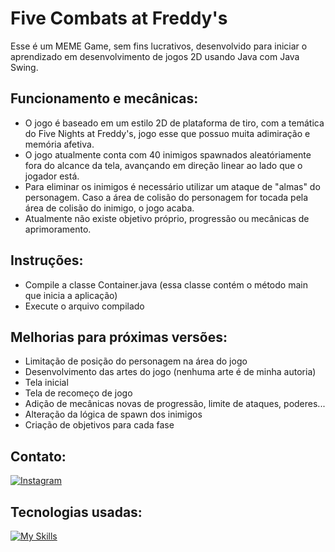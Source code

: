 # Five Combats at Freddy's
Esse é um MEME Game, sem fins lucrativos, desenvolvido para iniciar o aprendizado em desenvolvimento de jogos 2D usando Java com Java Swing.

## Funcionamento e mecânicas:
- O jogo é baseado em um estilo 2D de plataforma de tiro, com a temática do Five Nights at Freddy's, jogo esse que possuo muita adimiração e memória afetiva.
- O jogo atualmente conta com 40 inimigos spawnados aleatóriamente fora do alcance da tela, avançando em direção linear ao lado que o jogador está.
- Para eliminar os inimigos é necessário utilizar um ataque de "almas" do personagem. Caso a área de colisão do personagem for tocada pela área de colisão do inimigo, o jogo acaba.
- Atualmente não existe objetivo próprio, progressão ou mecânicas de aprimoramento.

## Instruções:
- Compile a classe Container.java (essa classe contém o método main que inicia a aplicação)
- Execute o arquivo compilado

## Melhorias para próximas versões:
- Limitação de posição do personagem na área do jogo
- Desenvolvimento das artes do jogo (nenhuma arte é de minha autoria)
- Tela inicial
- Tela de recomeço de jogo
- Adição de mecânicas novas de progressão, limite de ataques, poderes...
- Alteração da lógica de spawn dos inimigos
- Criação de objetivos para cada fase

## Contato:
[![Instagram](https://skillicons.dev/icons?i=instagram&theme=dark)](https://www.instagram.com/minesssp/)

## Tecnologias usadas:
[![My Skills](https://skillicons.dev/icons?i=java,idea&theme=dark)](https://www.java.com/pt-BR/)

